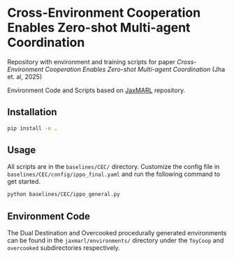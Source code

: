 # Cross-Environment Cooperation Enables Zero-shot Multi-agent Coordination
Repository with environment and training scripts for paper *Cross-Environment Cooperation Enables Zero-shot Multi-agent Coordination* (Jha et. al, 2025)

Environment Code and Scripts based on [JaxMARL](https://github.com/FLAIROx/JaxMARL) repository.

## Installation

```bash
pip install -e .
```

## Usage

All scripts are in the `baselines/CEC/` directory.
Customize the config file in `baselines/CEC/config/ippo_final.yaml` and run the following command to get started.

```bash
python baselines/CEC/ippo_general.py
```

## Environment Code

The Dual Destination and Overcooked procedurally generated environments can be found in the `jaxmarl/environments/` directory under the `ToyCoop` and `overcooked` subdirectories respectively.